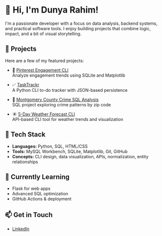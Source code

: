 # 👋 Hi, I'm Dunya Rahim!

I'm a passionate developer with a focus on data analysis, backend systems, and practical software tools. I enjoy building projects that combine logic, impact, and a bit of visual storytelling.

## 📂 Projects

Here are a few of my featured projects:

- 🧠 [Pinterest Engagement CLI](https://github.com/dunyarahim/pinterest-engagement-cli)  
  Analyze engagement trends using SQLite and Matplotlib

- ✅ [TaskTrackr](https://github.com/dunyarahim/tasktrackr)  
  A Python CLI to-do tracker with JSON-based persistence

- 📍 [Montgomery County Crime SQL Analysis](https://github.com/dunyarahim/moco-crime-analysis)  
  SQL project exploring crime patterns by zip code

- ☀️ [5-Day Weather Forecast CLI](https://github.com/dunyarahim/weather-forecast-cli)  
  API-based CLI tool for weather trends and visualization

## 🧰 Tech Stack

- **Languages:** Python, SQL, HTML/CSS
- **Tools:** MySQL Workbench, SQLite, Matplotlib, Git, GitHub
- **Concepts:** CLI design, data visualization, APIs, normalization, entity relationships

## 🌱 Currently Learning
- Flask for web apps
- Advanced SQL optimization
- GitHub Actions & deployment

## 📫 Get in Touch
- [LinkedIn](https://www.linkedin.com/in/dunyarahim/)
